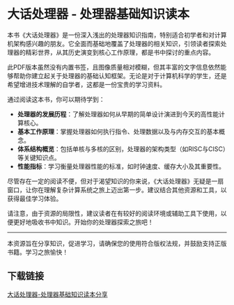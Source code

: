 # 大话处理器 - 处理器基础知识读本

本书《大话处理器》是一份深入浅出的处理器知识指南，特别适合初学者和对计算机架构感兴趣的朋友。它全面而基础地覆盖了处理器的相关知识，引领读者探索处理器的精彩世界，从其历史演变到核心工作原理，都是书中探讨的重点内容。

此PDF版本虽然没有内置书签，且图像质量相对模糊，但其丰富的文字信息依然能够帮助你建立起关于处理器的基础认知框架。无论是对于计算机科学的学生，还是希望增进技术理解的自学者，这都是一份宝贵的学习资料。

通过阅读这本书，你可以期待学到：
- **处理器的发展历程**：了解处理器如何从早期的简单设计演进到今天的高性能计算核心。
- **基本工作原理**：掌握处理器如何执行指令、处理数据以及与内存交互的基本概念。
- **体系结构概览**：包括单核与多核的区别，处理器的架构类型（如RISC与CISC）等关键知识点。
- **性能指标**：学习衡量处理器性能的标准，如时钟速度、缓存大小及其重要性。

尽管存在一定的阅读不便，但对于渴望知识的你来说，《大话处理器》无疑是一扇窗口，让你在理解复杂计算系统之旅上迈出第一步。建议结合其他资源和工具，以获得最佳学习体验。

请注意，由于资源的局限性，建议读者在有较好的阅读环境或辅助工具下使用，以便更好地吸收书中知识。开始你的处理器探索之旅吧！

---

本资源旨在分享知识，促进学习，请确保您的使用符合版权法规，并鼓励支持正版书籍。学习之旅愉快！

## 下载链接

[大话处理器-处理器基础知识读本分享](https://pan.quark.cn/s/7fd879c0d8fa)